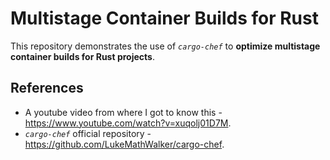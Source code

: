 # Multistage Container Builds for Rust

This repository demonstrates the use of *`cargo-chef`* to **optimize multistage container builds for Rust projects**.

## References

- A youtube video from where I got to know this - https://www.youtube.com/watch?v=xuqolj01D7M.
- *`cargo-chef`* official repository - https://github.com/LukeMathWalker/cargo-chef.